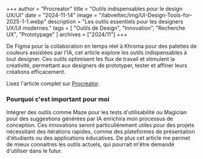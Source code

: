 +++
author = "Procreator"
title = "Outils indispensables pour le design UX/UI"
date = "2024-11-14"
image = "/labveiltec/img/UI-Design-Tools-for-2025-1-1.webp"
description = "Les outils essentiels pour les designers UX/UI modernes."
tags = [
    "Outils de Design",
    "Innovation",
    "Recherche UX",
    "Prototypage"
]
archives = ["2024/11"]
+++

De Figma pour la collaboration en temps réel à Khroma pour des palettes de couleurs assistées par l'IA, cet article explore les outils indispensables à tout designer. Ces outils optimisent les flux de travail et stimulent la créativité, permettant aux designers de prototyper, tester et affiner leurs créations efficacement.

Lisez l'article complet sur [Procreator](https://procreator.design/blog/must-have-ux-ui-design-tools/).  
<!--more-->

### Pourquoi c'est important pour moi

Intégrer des outils comme Maze pour les tests d'utilisabilité ou Magician pour des suggestions générées par IA enrichira mon processus de conception. Ces innovations seront particulièrement utiles pour des projets nécessitant des itérations rapides, comme des plateformes de présentation d'étudiants ou des applications éducatives. De plus cet article me permet de mieux connaitres les outils actuels, qui pourrait m'être demandé d'utiliser dans le futur.

<br>
